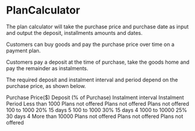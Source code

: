 ﻿# PlanCalculator

The plan calculator will take the purchase price and purchase date as input and output the deposit, installments amounts and dates. 

Customers can buy goods and pay the purchase price over time on a payment plan. 

Customers pay a deposit at the time of purchase, take the goods home and pay the remainder as instalments.

The required deposit and instalment interval and period depend on the purchase price, as shown below.

Purchase Price($)	           Deposit (% of Purchase)	          Instalment interval	        Instalment Period
Less than 1000	              Plans not offered	                  Plans not offered	        Plans not offered
100 to 1000	                      20%	                                 15 days	                  5
100 to 1000	                      30%	                                 15 days	                  4
1000 to 10000	                    25%	                                 30 days                   	4
More than 10000             	Plans not offered	                    Plans not offered	        Plans not offered



